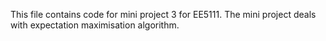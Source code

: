 This file contains code for mini project 3 for EE5111. The mini project deals with expectation maximisation algorithm.
